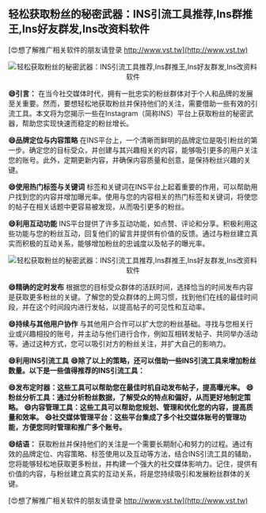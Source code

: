 ## **轻松获取粉丝的秘密武器：INS引流工具推荐,Ins群推王,Ins好友群发,Ins改资料软件**

[😍想了解推广相关软件的朋友请登录 http://www.vst.tw](http://www.vst.tw)

 <center><img src="https://vst.tw/MP4/tuiguang/png/4.png" alt="轻松获取粉丝的秘密武器：INS引流工具推荐,Ins群推王,Ins好友群发,Ins改资料软件"></center>

**😄引言：**
在当今社交媒体时代，拥有一批忠实的粉丝群体对于个人和品牌的发展至关重要。然而，要想轻松地获取粉丝并保持他们的关注，需要借助一些有效的引流工具。本文将为您揭示一些在Instagram（简称INS）平台上获取粉丝的秘密武器，帮助您实现快速而稳定的粉丝增长。

**😄品牌定位与内容策略**
在INS平台上，一个清晰而鲜明的品牌定位是吸引粉丝的第一步。确定您的目标受众，并创建与其兴趣相关的内容，能够吸引更多的用户关注您的账号。此外，定期更新内容，并确保内容质量和创意，是保持粉丝兴趣的关键。

**😄使用热门标签与关键词**
标签和关键词在INS平台上起着重要的作用，可以帮助用户找到您的内容并增加曝光率。使用与您的内容相关的热门标签和关键词，将使您的帖子在相关话题中更容易被发现，从而吸引更多的粉丝。

**😄利用互动功能**
INS平台提供了许多互动功能，如点赞、评论和分享。积极利用这些功能与您的粉丝互动，回复他们的留言并提供有价值的反馈。通过与粉丝建立真实而积极的互动关系，能够增加粉丝的忠诚度以及帖子的曝光率。

 <center><img src="https://vst.tw/MP4/tuiguang/png/7.png" alt="轻松获取粉丝的秘密武器：INS引流工具推荐,Ins群推王,Ins好友群发,Ins改资料软件"></center>

**😄精确的定时发布**
根据您的目标受众群体的活跃时间，选择恰当的时间发布内容是获取更多粉丝的关键。了解您的受众群体的上网习惯，找到他们在线的最佳时间段，并在这个时间段内进行发帖，以提高帖子的可见性和互动率。

**😄持续与其他用户协作**
与其他用户合作可以扩大您的粉丝基础。寻找与您相关行业或兴趣相投的账号，并主动与他们进行合作，例如互相转发帖子、共同举办活动等。通过这种方式，您可以吸引对方的粉丝关注，并扩大自己的影响力。

**😄利用INS引流工具**
**😄除了以上的策略，还可以借助一些INS引流工具来增加粉丝数量。以下是一些值得推荐的INS引流工具：**

**😄发布定时器：这些工具可以帮助您在最佳时机自动发布帖子，提高曝光率。**
**😄粉丝分析工具：通过分析粉丝数据，了解受众的特点和偏好，从而更好地制定策略。**
**😄内容管理工具：这些工具可以帮助您规划、管理和优化您的内容，提高质量和效率。**
**😄社交媒体管理平台：这些平台集成了多个社交媒体账号的管理功能，方便您同时管理和推广多个账号。**

**😄结语：**
获取粉丝并保持他们的关注是一个需要长期耐心和努力的过程。通过有效的品牌定位、内容策略、标签使用以及互动等方法，结合INS引流工具的辅助，您将能够轻松地获取更多粉丝，并构建一个强大的社交媒体影响力。记住，提供有价值的内容，与粉丝建立真实的互动关系，将是您持续吸引和发展粉丝群体的关键。

[😍想了解推广相关软件的朋友请登录 http://www.vst.tw](http://www.vst.tw)



